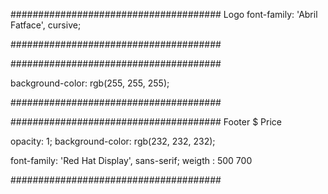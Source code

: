 ######################################
Logo
font-family: 'Abril Fatface', cursive;

<link rel="preconnect" href="https://fonts.googleapis.com">
<link rel="preconnect" href="https://fonts.gstatic.com" crossorigin>
<link href="https://fonts.googleapis.com/css2?family=Abril+Fatface&display=swap" rel="stylesheet">

######################################


######################################

background-color: rgb(255, 255, 255);

######################################

######################################
Footer $ Price

opacity: 1;
background-color: rgb(232, 232, 232);

<link rel="preconnect" href="https://fonts.googleapis.com">
<link rel="preconnect" href="https://fonts.gstatic.com" crossorigin>
<link href="https://fonts.googleapis.com/css2?family=Red+Hat+Display:wght@500;700&display=swap" rel="stylesheet">

font-family: 'Red Hat Display', sans-serif;
weigth : 500 700

######################################